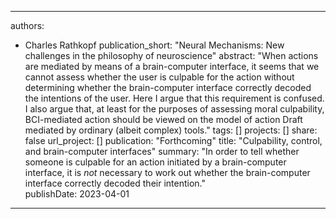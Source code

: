 
---
authors:
  - Charles Rathkopf 
publication_short: "Neural Mechanisms: New challenges in the philosophy of neuroscience"
abstract: "When actions are mediated by means of a brain-computer interface, it seems that we cannot assess whether the user is culpable for the action without determining whether the brain-computer interface correctly decoded the intentions of the user. Here I argue that this requirement is confused. I also argue that, at least for the purposes of assessing moral culpability, BCI-mediated action should be viewed on the model of action Draft mediated by ordinary (albeit complex) tools."
tags: []
projects: []
share: false
url_project: []
publication: "Forthcoming"
title: "Culpability, control, and brain-computer interfaces"
summary: "In order to tell whether someone is culpable for an action initiated by a brain-computer interface, it is _not_ necessary to work out whether the brain-computer interface correctly decoded their intention."  
publishDate: 2023-04-01
---

